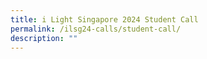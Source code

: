 ```yaml
---
title: i Light Singapore 2024 Student Call
permalink: /ilsg24-calls/student-call/
description: ""
---
```

